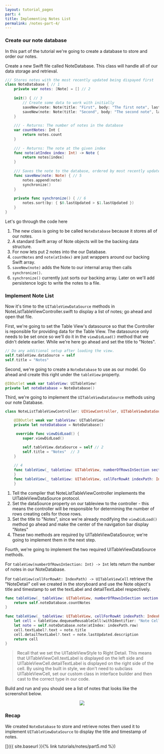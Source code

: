 ```yaml
---
layout: tutorial_pages
part: 4
title: Implementing Notes List
permalink: /notes-part-4/
---
```


### Create our note database

In this part of the tutorial we're going to create a database to store and order our notes.

Create a new Swift file called NoteDatabase. This class will handle all of our data storage and retrieval.

```swift
/// Stores notes with the most recently updated being dispayed first
class NoteDatabase { // 1
    private var notes: [Note] = [] // 2
    
    init() { // 3
        // Create some data to work with initially
        saveNew(note: Note(title: "First", body: "The first note", lastUpdated: Date()))
        saveNew(note: Note(title: "Second", body: "The second note", lastUpdated: Date()))
    }
    
    /// - Returns: The number of notes in the database
    var countNotes: Int {
        return notes.count
    }
    
    /// - Returns: The note at the given index
    func note(atIndex index: Int) -> Note {
        return notes[index]
    }
    
    /// Saves the note to the database, ordered by most recently updated
    func saveNew(note: Note) { // 5
        notes.append(note)
        synchronize()
    }
    
    private func synchronize() { // 6
    	notes.sort(by: { $0.lastUpdated > $1.lastUpdated })
    }
}

```

Let's go through the code here

1. The new class is going to be called `NoteDatabase` because it stores all of our notes.
2. A standard Swift array of Note objects will be the backing data structure.
3. For now lets put 2 notes into the our Database.
4. `countNotes` and `note(atIndex)` are just wrappers around our backing Swift array.
5. `saveNew(note)` adds the Note to our internal array then calls `synchronize()`.
6. `synchronize()` currently just sorts our backing array. Later on we'll add persistence logic to write the notes to a file.

### Implement Note List

Now it's time to  the `UITableViewDataSource` methods in NoteListTableViewController.swift to display a list of notes; go ahead and open that file. 

First, we're going to set the Table View's datasource so that the Controller is reponsible for providing data for the Table View. The datasource only needs to be set once so we'll do it in the `viewDidLoad()` method that we didn't delete earlier. While we're here go ahead and set the title to "Notes".

```swift
// Do any additional setup after loading the view.
self.tableView.dataSource = self
self.title = "Notes"
```

Second, we're going to create a `NoteDatabase` to use as our model. Go ahead and create this right under the `tableView` property.

```swift
@IBOutlet weak var tableView: UITableView!
private let noteDatabase = NoteDatabase()
```

Third, we're going to implement the `UITableViewDataSource` methods using our note Database. 

```swift
class NoteListTableViewController: UIViewController, UITableViewDataSource { // 1

    @IBOutlet weak var tableView: UITableView!
    private let noteDatabase = NoteDatabase()

	 override func viewDidLoad() {
        super.viewDidLoad()

        self.tableView.dataSource = self // 2
        self.title = "Notes"  // 3
    }
    
    // 4
    func tableView(_ tableView: UITableView, numberOfRowsInSection section: Int) -> Int {
    }
    func tableView(_ tableView: UITableView, cellForRowAt indexPath: IndexPath) -> UITableViewCell {
    }
```

1. Tell the compiler that NoteListTableViewController implements the UITableViewDataSource protocol.
2. Set the dataSource property on our tableview to the controller - this means the controller will be responsible for determining the number of rows creating cells for those rows.
3. Set the title to "Notes", since we're already modifying the `viewDidLoad()` method go ahead and make the center of the navigation bar display "Notes"
4. These two methods are required by UITableViewDataSource; we're going to implement them in the next step.


Fourth, we're going to implement the two required UITableViewDataSource methods.

For `tableView(numberOfRowsInSection: Int) -> Int` lets return the number of notes in our NoteDatabase.

For `tableView(cellForRowAt: IndexPath) -> UITableViewCell` retrieve the "NoteDetail" cell we created in the storyboard and use the Note object's title and timestamp to set the textLabel and detailTextLabel respectively.

```swift
func tableView(_ tableView: UITableView, numberOfRowsInSection section: Int) -> Int {
    return self.noteDatabase.countNotes
}
    
func tableView(_ tableView: UITableView, cellForRowAt indexPath: IndexPath) -> UITableViewCell {
    let cell = tableView.dequeueReusableCell(withIdentifier: "Note Cell", for: indexPath)
    let note = self.noteDatabase.note(atIndex: indexPath.row)
    cell.textLabel?.text = note.title
    cell.detailTextLabel?.text = note.lastUpdated.description
    return cell
}
```

> Recall that we set the UITableViewStyle to Right Detail. This means that UITableViewCell.textLabel is displayed on the left side and UITableViewCell.detailTextLabel is displayed on the right side of the cell. 
> By using the built in style, we don't need to subclass UITableViewCell, set our custom class in interface builder and then cast to the correct type in our code.


Build and run and you should see a list of notes that looks like the screenshot below.
 
<p align="center"> <img src="../images/notes/P4/screenshot1.png" style="max-width:350px !important;"> </p>

### Recap

We created `NoteDatabase` to store and retrieve notes then used it to implement `UITableViewDataSource` to display the title and timestamp of notes.

[]({{ site.baseurl }}{% link tutorials/notes/part5.md %})